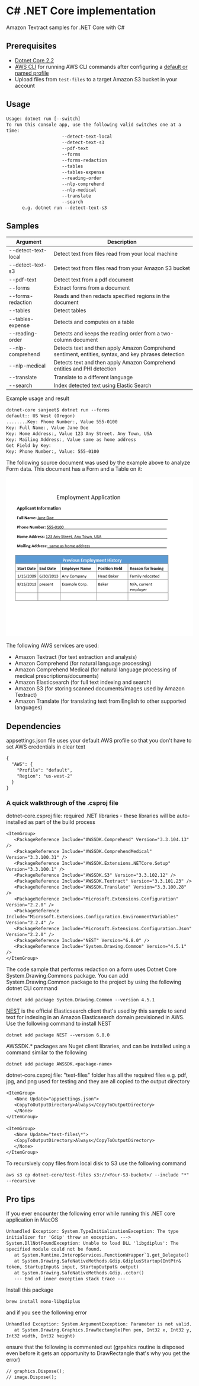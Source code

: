 # C# .NET Core implementation

Amazon Textract samples for .NET Core with C#

## Prerequisites

- [Dotnet Core 2.2](https://dotnet.microsoft.com/download/dotnet-core/2.2)
- [AWS CLI](https://docs.aws.amazon.com/polly/latest/dg/setup-aws-cli.html) for
  running AWS CLI commands after configuring a
  [default or named profile](https://docs.aws.amazon.com/cli/latest/userguide/cli-chap-configure.html)
- Upload files from `test-files` to a target Amazon S3 bucket in your account

## Usage

```
Usage: dotnet run [--switch]
To run this console app, use the following valid switches one at a time:
                     --detect-text-local
                     --detect-text-s3
                     --pdf-text
                     --forms
                     --forms-redaction
                     --tables
                     --tables-expense
                     --reading-order
                     --nlp-comprehend
                     --nlp-medical
                     --translate
                     --search
      e.g. dotnet run --detect-text-s3
```

## Samples

| Argument            | Description                                                                                          |
| ------------------- | ---------------------------------------------------------------------------------------------------- |
| --detect-text-local | Detect text from files read from your local machine                                                  |
| --detect-text-s3    | Detect text from files read from your Amazon S3 bucket                                               |
| --pdf-text          | Detect text from a pdf document                                                                      |
| --forms             | Extract forms from a document                                                                        |
| --forms-redaction   | Reads and then redacts specified regions in the document                                             |
| --tables            | Detect tables                                                                                        |
| --tables-expense    | Detects and computes on a table                                                                      |
| --reading-order     | Detects and keeps the reading order from a two-column document                                       |
| --nlp-comprehend    | Detects text and then apply Amazon Comprehend sentiment, entities, syntax, and key phrases detection |
| --nlp-medical       | Detects text and then apply Amazon Comprehend entities and PHI detection                             |
| --translate         | Translate to a different language                                                                    |
| --search            | Index detected text using Elastic Search                                                             |

Example usage and result

```
dotnet-core sanjeet$ dotnet run --forms
default:: US West (Oregon)
........Key: Phone Number:, Value 555-0100
Key: Full Name:, Value Jane Doe
Key: Home Address:, Value 123 Any Street. Any Town, USA
Key: Mailing Address:, Value same as home address
Get Field by Key:
Key: Phone Number:, Value: 555-0100
```

The following source document was used by the example above to analyze Form
data. This document has a Form and a Table on it:

![source document](test-files/employmentapp.png)

The following AWS services are used:

- Amazon Textract (for text extraction and analysis)
- Amazon Comprehend (for natural language processing)
- Amazon Comprehend Medical (for natural language processing of medical
  prescriptions/documents)
- Amazon Elasticsearch (for full text indexing and search)
- Amazon S3 (for storing scanned documents/images used by Amazon Textract)
- Amazon Translate (for translating text from English to other supported
  languages)

## Dependencies

appsettings.json file uses your default AWS profile so that you don't have to
set AWS credentials in clear text

```
{
  "AWS": {
    "Profile": "default",
    "Region": "us-west-2"
  }
}
```

### A quick walkthrough of the .csproj file

dotnet-core.csproj file: required .NET libraries - these libraries will be
auto-installed as part of the build process

```
<ItemGroup>
   <PackageReference Include="AWSSDK.Comprehend" Version="3.3.104.13" />
   <PackageReference Include="AWSSDK.ComprehendMedical" Version="3.3.100.31" />
   <PackageReference Include="AWSSDK.Extensions.NETCore.Setup" Version="3.3.100.1" />
   <PackageReference Include="AWSSDK.S3" Version="3.3.102.12" />
   <PackageReference Include="AWSSDK.Textract" Version="3.3.101.23" />
   <PackageReference Include="AWSSDK.Translate" Version="3.3.100.28" />
   <PackageReference Include="Microsoft.Extensions.Configuration" Version="2.2.0" />
   <PackageReference Include="Microsoft.Extensions.Configuration.EnvironmentVariables" Version="2.2.4" />
   <PackageReference Include="Microsoft.Extensions.Configuration.Json" Version="2.2.0" />
   <PackageReference Include="NEST" Version="6.8.0" />
   <PackageReference Include="System.Drawing.Common" Version="4.5.1" />
</ItemGroup>
```

The code sample that performs redaction on a form uses Dotnet Core
System.Drawing.Commons package. You can add System.Drawing.Common package to the
project by using the following dotnet CLI command

```
dotnet add package System.Drawing.Common --version 4.5.1
```

[NEST](https://github.com/elastic/elasticsearch-net) is the official
Elasticsearch client that's used by this sample to send text for indexing in an
Amazon Elasticsearch domain provisioned in AWS. Use the following command to
install NEST

```
dotnet add package NEST --version 6.8.0
```

AWSSDK.\* packages are Nuget client libraries, and can be installed using a
command similar to the following

```
dotnet add package AWSSDK.<package-name>
```

dotnet-core.csproj file: "test-files" folder has all the required files e.g.
pdf, jpg, and png used for testing and they are all copied to the output
directory

```
<ItemGroup>
   <None Update="appsettings.json">
   <CopyToOutputDirectory>Always</CopyToOutputDirectory>
   </None>
</ItemGroup>

<ItemGroup>
   <None Update="test-files\*">
   <CopyToOutputDirectory>Always</CopyToOutputDirectory>
   </None>
</ItemGroup>
```

To recursively copy files from local disk to S3 use the following command

```
aws s3 cp dotnet-core/test-files s3://<Your-S3-bucket>/ --include "*" --recursive
```

## Pro tips

If you ever encounter the following error while running this .NET core
application in MacOS

```
Unhandled Exception: System.TypeInitializationException: The type initializer for 'Gdip' threw an exception. ---> System.DllNotFoundException: Unable to load DLL 'libgdiplus': The specified module could not be found.
   at System.Runtime.InteropServices.FunctionWrapper`1.get_Delegate()
   at System.Drawing.SafeNativeMethods.Gdip.GdiplusStartup(IntPtr& token, StartupInput& input, StartupOutput& output)
   at System.Drawing.SafeNativeMethods.Gdip..cctor()
   --- End of inner exception stack trace ---
```

Install this package

```
brew install mono-libgdiplus
```

and if you see the following error

```
Unhandled Exception: System.ArgumentException: Parameter is not valid.
   at System.Drawing.Graphics.DrawRectangle(Pen pen, Int32 x, Int32 y, Int32 width, Int32 height)
```

ensure that the following is commented out (grpahics routine is disposed even
before it gets an opportunity to DrawRectangle that's why you get the error)

```
// graphics.Dispose();
// image.Dispose();
```
